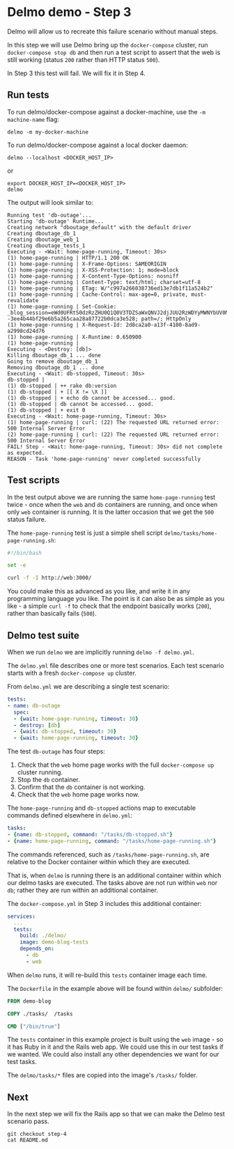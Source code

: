 # Delmo demo - Step 3

Delmo will allow us to recreate this failure scenario without manual steps.

In this step we will use Delmo bring up the `docker-compose` cluster, run `docker-compose stop db` and then run a test script to assert that the web is still working (status `200` rather than HTTP status `500`).

In Step 3 this test will fail. We will fix it in Step 4.

## Run tests

To run delmo/docker-compose against a docker-machine, use the `-m machine-name` flag:

```
delmo -m my-docker-machine
```

To run delmo/docker-compose against a local docker daemon:

```
delmo --localhost <DOCKER_HOST_IP>
```
or

```
export DOCKER_HOST_IP=<DOCKER_HOST_IP>
delmo
```

The output will look similar to:

```
Running test 'db-outage'...
Starting 'db-outage' Runtime...
Creating network "dboutage_default" with the default driver
Creating dboutage_db_1
Creating dboutage_web_1
Creating dboutage_tests_1
Executing - <Wait: home-page-running, Timeout: 30s>
(1) home-page-running | HTTP/1.1 200 OK
(1) home-page-running | X-Frame-Options: SAMEORIGIN
(1) home-page-running | X-XSS-Protection: 1; mode=block
(1) home-page-running | X-Content-Type-Options: nosniff
(1) home-page-running | Content-Type: text/html; charset=utf-8
(1) home-page-running | ETag: W/"c997a266038736ed13e7db1f11a524b2"
(1) home-page-running | Cache-Control: max-age=0, private, must-revalidate
(1) home-page-running | Set-Cookie: _blog_session=eWd0UFRtS0dzRzZHU0Q1Q0V3TDZSaWxQNVJ2djJUU2RzWDYyMWNYbUV0NTY1WEJPNFNhelNFU09JMmY4RkNwOWFJODlhRnZpdGJ3dkJJS0VTV1A4RTJqcXZMcGcxRXF0TTdEaTV3SWdSR1NKSWVvTWRMcElXS1o2TDhzU1YrbmlvL1A5LzN6alFraDl5WVVYRFg5YXRnPT0tLWM1VUFuWnZCdkdhQkc5cmRSN0t2K3c9PQ%3D%3D--3ee4b44bf29e6b5a265caa28a87722b0dca3e528; path=/; HttpOnly
(1) home-page-running | X-Request-Id: 2d8ca2a0-a13f-4100-8ad9-a2998cd24d76
(1) home-page-running | X-Runtime: 0.650900
(1) home-page-running |
Executing - <Destroy: [db]>
Killing dboutage_db_1 ... done
Going to remove dboutage_db_1
Removing dboutage_db_1 ... done
Executing - <Wait: db-stopped, Timeout: 30s>
db-stopped |
(1) db-stopped | ++ rake db:version
(1) db-stopped | + [[ X != \X ]]
(1) db-stopped | + echo db cannot be accessed... good.
(1) db-stopped | db cannot be accessed... good.
(1) db-stopped | + exit 0
Executing - <Wait: home-page-running, Timeout: 30s>
(1) home-page-running | curl: (22) The requested URL returned error: 500 Internal Server Error
(2) home-page-running | curl: (22) The requested URL returned error: 500 Internal Server Error
FAIL! Step - <Wait: home-page-running, Timeout: 30s> did not complete as expected.
REASON - Task 'home-page-running' never completed successfully
```

## Test scripts

In the test output above we are running the same `home-page-running` test twice - once when the `web` and `db` containers are running, and once when only `web` container is running. It is the latter occasion that we get the `500` status failure.

The `home-page-running` test is just a simple shell script `delmo/tasks/home-page-running.sh`:

```bash
#!/bin/bash

set -e

curl -f -I http://web:3000/
```

You could make this as advanced as you like, and write it in any programming language you like. The point is it can also be as simple as you like - a simple `curl -f` to check that the endpoint basically works (`200`), rather than basically fails (`500`).

## Delmo test suite

When we run `delmo` we are implicitly running `delmo -f delmo.yml`.

The `delmo.yml` file describes one or more test scenarios. Each test scenario starts with a fresh `docker-compose up` cluster.

From `delmo.yml` we are describing a single test scenario:

```yaml
tests:
- name: db-outage
  spec:
  - {wait: home-page-running, timeout: 30}
  - destroy: [db]
  - {wait: db-stopped, timeout: 30}
  - {wait: home-page-running, timeout: 30}
```

The test `db-outage` has four steps:
1. Check that the `web` home page works with the full `docker-compose up` cluster running.
2. Stop the `db` container.
3. Confirm that the `db` container is not working.
4. Check that the `web` home page works now.

The `home-page-running` and `db-stopped` actions map to executable commands defined elsewhere in `delmo.yml`:

```yaml
tasks:
- {name: db-stopped, command: "/tasks/db-stopped.sh"}
- {name: home-page-running, command: "/tasks/home-page-running.sh"}
```

The commands referenced, such as `/tasks/home-page-running.sh`, are relative to the Docker container within which they are executed.

That is, when `delmo` is running there is an additional container within which our delmo tasks are executed. The tasks above are not run within `web` nor `db`; rather they are run within an additional container.

The `docker-compose.yml` in Step 3 includes this additional container:

```yaml
services:
  ...
  tests:
    build: ./delmo/
    image: demo-blog-tests
    depends_on:
      - db
      - web
```

When `delmo` runs, it will re-build this `tests` container image each time.

The `Dockerfile` in the example above will be found within `delmo/` subfolder:

```dockerfile
FROM demo-blog

COPY ./tasks/  /tasks

CMD ["/bin/true"]
```

The `tests` container in this example project is built using the `web` image - so it has Ruby in it and the Rails web app. We could use this in our test tasks if we wanted. We could also install any other dependencies we want for our test tasks.

The `delmo/tasks/*` files are copied into the image's `/tasks/` folder.

## Next

In the next step we will fix the Rails app so that we can make the Delmo test scenario pass.

```
git checkout step-4
cat README.md
```
